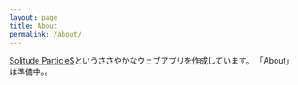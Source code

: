 ```yaml
---
layout: page
title: About
permalink: /about/
---
```


 [Solitude ParticleS](https://solitude-particles.carrd.co/#)というささやかなウェブアプリを作成しています。
 「About」は準備中。。


